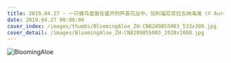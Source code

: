 ```yaml
---
title: 2019.04.27 - 一只蜂鸟盘旋在盛开的芦荟花丛中，加利福尼亚拉古纳海滩 (© Aurora Photos/Offset)
date: 2019.04.27 00:00:00
cover_index: /images/thumbs/BloomingAloe_ZH-CN8209855003_533x300.jpg
cover_detail: /images/BloomingAloe_ZH-CN8209855003_1920x1080.jpg
---
```


![BloomingAloe](/images/BloomingAloe_ZH-CN8209855003_1920x1080.jpg)
